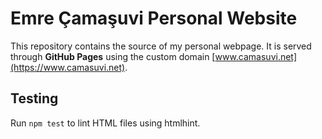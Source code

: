 # Emre Çamaşuvi Personal Website

This repository contains the source of my personal webpage. It is served through **GitHub Pages** using the custom domain [www.camasuvi.net](https://www.camasuvi.net).

## Testing

Run `npm test` to lint HTML files using htmlhint.

